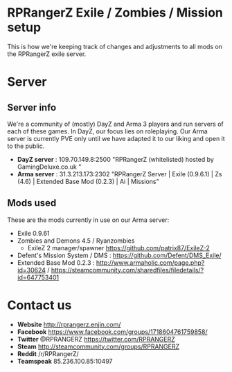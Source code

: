 # RPRangerZ Exile / Zombies / Mission setup
This is how we're keeping track of changes and adjustments to all mods on the RPRangerZ exile server.

# Server

## Server info
We're a community of (mostly) DayZ and Arma 3 players and run servers of each of these games. In DayZ, our focus lies on roleplaying. Our Arma server is currently PVE only until we have adapted it to our liking and open it to the public.

- **DayZ server** : 109.70.149.8:2500 "RPRangerZ (whitelisted) hosted by GamingDeluxe.co.uk "
- **Arma server** : 31.3.213.173:2302 "RPRangerZ Server | Exile (0.9.6.1) | Zs (4.6) | Extended Base Mod (0.2.3) | Ai | Missions"

## Mods used
These are the mods currently in use on our Arma server:

- Exile 0.9.61
- Zombies and Demons 4.5 / Ryanzombies
	- ExileZ 2 manager/spawner https://github.com/patrix87/ExileZ-2
- Defent's Mission System / DMS : https://github.com/Defent/DMS_Exile/
- Extended Base Mod 0.2.3 : http://www.armaholic.com/page.php?id=30624 / https://steamcommunity.com/sharedfiles/filedetails/?id=647753401


# Contact us

- **Website** http://rprangerz.enjin.com/
- **Facebook** https://www.facebook.com/groups/1718604761759858/
- **Twitter** @RPRANGERZ https://twitter.com/RPRANGERZ
- **Steam** http://steamcommunity.com/groups/RPRANGERZ
- **Reddit** /r/RPRangerZ/
- **Teamspeak** 85.236.100.85:10497
